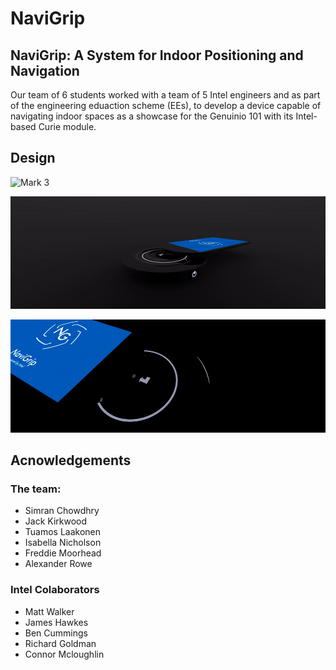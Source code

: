 # NaviGrip
## NaviGrip: A System for Indoor Positioning and Navigation

Our team of 6 students worked with a team of 5 Intel engineers and as part of the engineering eduaction scheme (EEs), to develop a device capable of navigating indoor spaces as a showcase for the Genuinio 101 with its Intel-based Curie module.

## Design

![Mark 3](./animations/output.gif)

![Mark 3](./animations/output3.gif)

![Mark 3](./animations/output2.gif)

## Acnowledgements

### The team:

- Simran Chowdhry
- Jack Kirkwood
- Tuamos Laakonen
- Isabella Nicholson
- Freddie Moorhead
- Alexander Rowe

### Intel Colaborators

- Matt Walker
- James Hawkes
- Ben Cummings
- Richard Goldman
- Connor Mcloughlin
